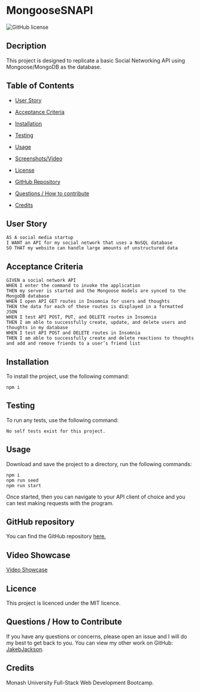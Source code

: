 # MongooseSNAPI
![GitHub license](https://img.shields.io/badge/license-MIT-blue.svg)

## Decription
This project is designed to replicate a basic Social Networking API using Mongoose/MongoDB as the database.

## Table of Contents 

* [User Story](#user-story)

* [Acceptance Criteria](#acceptance-criteria)

* [Installation](#installation)

* [Testing](#testing)

* [Usage](#usage)

- [Screenshots/Video](<#video-showcase>)

* [License](#license)

* [GitHub Repository](#github-repository)

* [Questions / How to contribute](#questions)

* [Credits](#credits)

## User Story
```
AS A social media startup
I WANT an API for my social network that uses a NoSQL database
SO THAT my website can handle large amounts of unstructured data
```

## Acceptance Criteria
```
GIVEN a social network API
WHEN I enter the command to invoke the application
THEN my server is started and the Mongoose models are synced to the MongoDB database
WHEN I open API GET routes in Insomnia for users and thoughts
THEN the data for each of these routes is displayed in a formatted JSON
WHEN I test API POST, PUT, and DELETE routes in Insomnia
THEN I am able to successfully create, update, and delete users and thoughts in my database
WHEN I test API POST and DELETE routes in Insomnia
THEN I am able to successfully create and delete reactions to thoughts and add and remove friends to a user’s friend list
```

## Installation
To install the project, use the following command:
```
npm i
```

## Testing
To run any tests, use the following command:

```
No self tests exist for this project.
```


## Usage
Download and save the project to a directory, run the following commands: 

```
npm i
npm run seed
npm run start 
```

Once started, then you can navigate to your API client of choice and you can test making requests with the program.

## GitHub repository

You can find the GitHub repository [here.](https://github.com/JakebJackson/MongooseSNAPI)

## Video Showcase
[Video Showcase](https://drive.google.com/file/d/1csz1Y9IvPNwdjGH5jUQwGoA4RbBkXaRo/view?usp=sharing)

## Licence

This project is licenced under the MIT licence.

## Questions / How to Contribute
If you have any questions or concerns, please open an issue and I will do my best to get back to you. You can view my other work on GitHub: [JakebJackson](https://github.com/JakebJackson/).

## Credits
Monash University Full-Stack Web Development Bootcamp.